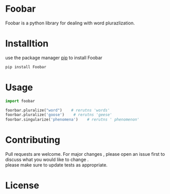 # Foobar
Foobar is a python library for dealing with word plurazlization.

# Installtion 
use the package manager [pip](https://pypi.org/project/django-foobar) to install Foobar   
````Python
pip install Foobar 
````
# Usage 

````````````Python
import foobar 

foorbar.pluralize("word")    # rerutns 'words'  
foorbar.pluralize('goose')    # rerutns 'geese'  
foorbar.singularize('phenomena')    # rerutns ' phenomenon'  
````````````

# Contributing 
Pull requests are welcome. 
For major changes  , please open an issue first to discuss  what you would like to change .   
please make sure to update tests as appropriate. 

# License 

